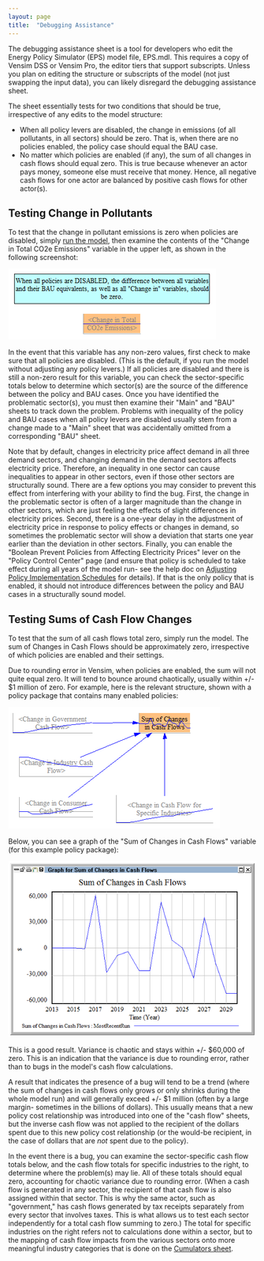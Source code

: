 ```yaml
---
layout: page
title:  "Debugging Assistance"
---
```


The debugging assistance sheet is a tool for developers who edit the Energy Policy Simulator (EPS) model file, EPS.mdl.  This requires a copy of Vensim DSS or Vensim Pro, the editor tiers that support subscripts.  Unless you plan on editing the structure or subscripts of the model (not just swapping the input data), you can likely disregard the debugging assistance sheet.

The sheet essentially tests for two conditions that should be true, irrespective of any edits to the model structure:

* When all policy levers are disabled, the change in emissions (of all pollutants, in all sectors) should be zero.  That is, when there are no policies enabled, the policy case should equal the BAU case.
* No matter which policies are enabled (if any), the sum of all changes in cash flows should equal zero.  This is true because whenever an actor pays money, someone else must receive that money.  Hence, all negative cash flows for one actor are balanced by positive cash flows for other actor(s).

## Testing Change in Pollutants

To test that the change in pollutant emissions is zero when policies are disabled, simply [run the model](running-the-model.html), then examine the contents of the "Change in Total CO2e Emissions" variable in the upper left, as shown in the following screenshot:

![debugging change in total CO2e emissions](debugging-assistance-ChngTotEmis.png)

In the event that this variable has any non-zero values, first check to make sure that all policies are disabled.  (This is the default, if you run the model without adjusting any policy levers.)  If all policies are disabled and there is still a non-zero result for this variable, you can check the sector-specific totals below to determine which sector(s) are the source of the difference between the policy and BAU cases.  Once you have identified the problematic sector(s), you must then examine their "Main" and "BAU" sheets to track down the problem.  Problems with inequality of the policy and BAU cases when all policy levers are disabled usually stem from a change made to a "Main" sheet that was accidentally omitted from a corresponding "BAU" sheet.

Note that by default, changes in electricity price affect demand in all three demand sectors, and changing demand in the demand sectors affects electricity price.  Therefore, an inequality in one sector can cause inequalities to appear in other sectors, even if those other sectors are structurally sound.  There are a few options you may consider to prevent this effect from interfering with your ability to find the bug.  First, the change in the problematic sector is often of a larger magnitude than the change in other sectors, which are just feeling the effects of slight differences in electricity prices.  Second, there is a one-year delay in the adjustment of electricity price in response to policy effects or changes in demand, so sometimes the problematic sector will show a deviation that starts one year earlier than the deviation in other sectors.  Finally, you can enable the "Boolean Prevent Policies from Affecting Electricity Prices" lever on the "Policy Control Center" page (and ensure that policy is scheduled to take effect during all years of the model run- see the help doc on [Adjusting Policy Implementation Schedules](adjusting-plcy-impl-schd.htm) for details).  If that is the only policy that is enabled, it should not introduce differences between the policy and BAU cases in a structurally sound model.

## Testing Sums of Cash Flow Changes

To test that the sum of all cash flows total zero, simply run the model.  The sum of Changes in Cash Flows should be approximately zero, irrespective of which policies are enabled and their settings.

Due to rounding error in Vensim, when policies are enabled, the sum will not quite equal zero.  It will tend to bounce around chaotically, usually within +/- $1 million of zero.  For example, here is the relevant structure, shown with a policy package that contains many enabled policies:

![debugging change in total cash flows](debugging-assistance-ChngTotCash.png)

Below, you can see a graph of the "Sum of Changes in Cash Flows" variable (for this example policy package):

![graph of sum of changes in total cash flows](debugging-assistance-CashGraph.png)

This is a good result.  Variance is chaotic and stays within +/- $60,000 of zero.  This is an indication that the variance is due to rounding error, rather than to bugs in the model's cash flow calculations.

A result that indicates the presence of a bug will tend to be a trend (where the sum of changes in cash flows only grows or only shrinks during the whole model run) and will generally exceed +/- $1 million (often by a large margin- sometimes in the billions of dollars).  This usually means that a new policy cost relationship was introduced into one of the "cash flow" sheets, but the inverse cash flow was not applied to the recipient of the dollars spent due to this new policy cost relationship (or the would-be recipient, in the case of dollars that are _not_ spent due to the policy).

In the event there is a bug, you can examine the sector-specific cash flow totals below, and the cash flow totals for specific industries to the right, to determine where the problem(s) may lie.  All of these totals should equal zero, accounting for chaotic variance due to rounding error.  (When a cash flow is generated in any sector, the recipient of that cash flow is also assigned within that sector.  This is why the same actor, such as "government," has cash flows generated by tax receipts separately from every sector that involves taxes.  This is what allows us to test each sector independently for a total cash flow summing to zero.)  The total for specific industries on the right refers not to calculations done within a sector, but to the mapping of cash flow impacts from the various sectors onto more meaningful industry categories that is done on the [Cumulators sheet](cumulators.html).